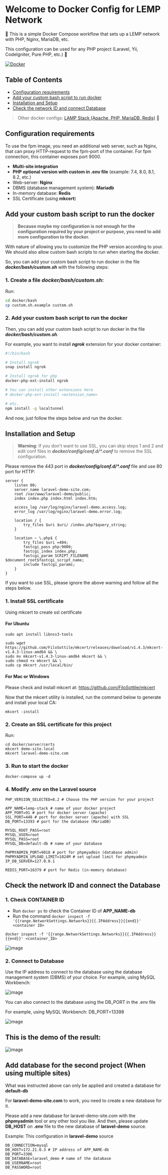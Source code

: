 # Welcome to Docker Config for LEMP Network

:whale: This is a simple Docker Compose workflow that sets up a LEMP network with PHP, Nginx, MariaDB, etc.

This configuration can be used for any PHP project (Laravel, Yii, CodeIgniter, Pure PHP, etc.) :tada:

[![Docker](https://github.com/lbiltech/lemp-docker/actions/workflows/docker-publish.yml/badge.svg)](https://hub.docker.com/r/lbiltech/lemp)

## Table of Contents

 - [Configuration requirements](#configuration-requirements)
 - [Add your custom bash script to run docker](#add-your-custom-bash-script-to-run-docker)
 - [Installation and Setup](#installation-and-setup)
 - [Check the network ID and connect Database](#check-the-network-id-and-connect-database)


> Other docker configs: [LAMP Stack (Apache, PHP, MariaDB, Redis)](https://github.com/tanhongit/lamp-docker.git) :whale:

## Configuration requirements

To use the fpm image, you need an additional web server, such as Nginx, that can proxy HTTP-request to the fpm-port of the container. For fpm connection, this container exposes port 9000.

- **Multi-site integration**
- **PHP optional version with custom in .env file** (example: 7.4, 8.0, 8.1, 8.2, etc.)
- Web-server: **Nginx**
- DBMS (database management system): **Mariadb**
- In-memory database: **Redis**
- SSL Certificate (using **mkcert**)

## Add your custom bash script to run the docker

> **Because maybe my configuration is not enough for the configuration required by your project or purpose, you need to add more configuration to the docker.**

With nature of allowing you to customize the PHP version according to your. We should also allow custom bash scripts to run when starting the docker.

So, you can add your custom bash script to run docker in the file **_docker/bash/custom.sh_** with the following steps:

### 1. Create a file **_docker/bash/custom.sh_**:

Run:

```bash
cd docker/bash
cp custom.sh.example custom.sh
```

### 2. Add your custom bash script to run the docker

Then, you can add your custom bash script to run docker in the file **_docker/bash/custom.sh_**.

For example, you want to install **_ngrok_** extension for your docker container:

```bash
#!/bin/bash

# Install ngrok
snap install ngrok

# Install ngrok for php
docker-php-ext-install ngrok

# You can install other extensions here
# docker-php-ext-install <extension_name>

# etc.
npm install -g localtunnel
```

And now, just follow the steps below and run the docker.

## Installation and Setup

> **Warning**: If you don't want to use SSL, you can skip steps 1 and 2 and edit conf files in _**docker/config/conf.d/*.conf**_ to remove the SSL configuration.

Please remove the 443 port in _**docker/config/conf.d/*.conf**_ file and use 80 port for HTTP:

```nginx
server {
    listen 80;
    server_name laravel-demo-site.com;
    root /var/www/laravel-demo/public;
    index index.php index.html index.htm;

    access_log /var/log/nginx/laravel-demo.access.log;
    error_log /var/log/nginx/laravel-demo.error.log;

    location / {
        try_files $uri $uri/ /index.php?$query_string;
    }

    location ~ \.php$ {
        try_files $uri =404;
        fastcgi_pass php:9000;
        fastcgi_index index.php;
        fastcgi_param SCRIPT_FILENAME $document_root$fastcgi_script_name;
        include fastcgi_params;
    }
}
```

If you want to use SSL, please ignore the above warning and follow all the steps below.

### 1. Install SSL certificate

Using mkcert to create ssl certificate

#### For Ubuntu

```shell
sudo apt install libnss3-tools

sudo wget https://github.com/FiloSottile/mkcert/releases/download/v1.4.3/mkcert-v1.4.3-linux-amd64 && \
sudo mv mkcert-v1.4.3-linux-amd64 mkcert && \
sudo chmod +x mkcert && \
sudo cp mkcert /usr/local/bin/
```

#### For Mac or Windows

Please check and install mkcert at: https://github.com/FiloSottile/mkcert

Now that the mkcert utility is installed, run the command below to generate and install your local CA:

```shell
mkcert -install
```

### 2. Create an SSL certificate for this project

Run:

```shell
cd docker/server/certs
mkcert demo-site.local
mkcert laravel-demo-site.com
```

### 3. Run to start the docker

```shell
docker-compose up -d
```

### 4. Modify **.env** on the Laravel source

```dotenv
PHP_VERSION_SELECTED=8.2 # Choose the PHP version for your project

APP_NAME=lemp-stack # name of your docker project
APP_PORT=91 # port for docker server (apache)
SSL_PORT=448 # port for docker server (apache) with SSL
DB_PORT=13393 # port for the database (MariaDB)

MYSQL_ROOT_PASS=root
MYSQL_USER=root
MYSQL_PASS=root
MYSQL_DB=default-db # name of your database

PHPMYADMIN_PORT=9018 # port for phpmyadmin (database admin)
PHPMYADMIN_UPLOAD_LIMIT=1024M # set upload limit for phpmyadmin
IP_DB_SERVER=127.0.0.1

REDIS_PORT=16379 # port for Redis (in-memory database)
```

## Check the network ID and connect the Database

### 1. Check CONTAINER ID
- Run `docker ps` to check the Container ID of **APP_NAME-db**
- Run the command `docker inspect -f '{{range.NetworkSettings.Networks}}{{.IPAddress}}{{end}}' <container ID>`

```shell
docker inspect -f '{{range.NetworkSettings.Networks}}{{.IPAddress}}{{end}}' <container_ID>
```

![image](https://user-images.githubusercontent.com/35853002/232272286-4dd7cc26-1257-4b1e-9605-7d6ecfd69a37.png)


### 2. Connect to Database

Use the IP address to connect to the database using the database management system (DBMS) of your choice. For example, using MySQL Workbench:

![image](https://user-images.githubusercontent.com/35853002/232210044-7dd5aafa-352f-45d8-ba99-82cb792b1066.png)

You can also connect to the database using the DB_PORT in the .env file

For example, using MySQL Workbench: DB_PORT=13398

![image](https://user-images.githubusercontent.com/35853002/232210171-af56d440-c9f0-4477-a1a7-338b86995cd7.png)

## This is the demo of the result:
![image](https://user-images.githubusercontent.com/35853002/183320614-fa670785-9aa7-411a-a1ff-15e349cee58d.png)

## Add database for the second project (When using multiple sites)

What was instructed above can only be applied and created a database for **default-db**

For __laravel-demo-site.com__ to work, you need to create a new database for it.

Please add a new database for laravel-demo-site.com with the __phpmyadmin__ tool or any other tool you like. And then, please update __DB_HOST__ on __.env__ file to the new database of __laravel-demo__ source.

Example: This configuration in **laravel-demo** source

```dotenv
DB_CONNECTION=mysql
DB_HOST=172.21.0.3 # IP address of APP_NAME-db
DB_PORT=3306
DB_DATABASE=laravel_demo # name of the database
DB_USERNAME=root
DB_PASSWORD=root
```
